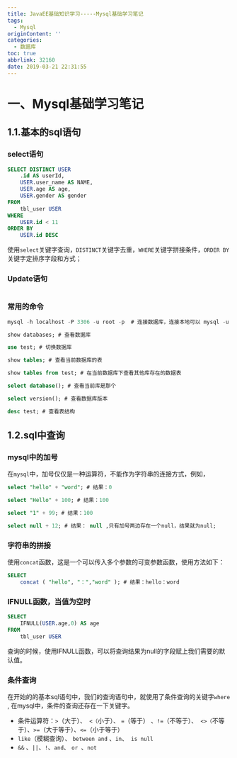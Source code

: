 ```yaml
---
title: JavaEE基础知识学习-----Mysql基础学习笔记
tags:
  - Mysql
originContent: ''
categories:
  - 数据库
toc: true
abbrlink: 32160
date: 2019-03-21 22:31:55
---
```


# 一、Mysql基础学习笔记

## 1.1.基本的sql语句

### select语句

```sql
SELECT DISTINCT USER
	.id AS userId,
	USER.user_name AS NAME,
	USER.age AS age,
	USER.gender AS gender 
FROM
	tbl_user USER 
WHERE
	USER.id < 11 
ORDER BY
	USER.id DESC
```
<!-- more -->
使用`select`关键字查询，`DISTINCT`关键字去重，`WHERE`关键字拼接条件，`ORDER BY`关键字定排序字段和方式；

### Update语句

```sql

```



### 常用的命令

```sql
mysql -h localhost -P 3306 -u root -p  # 连接数据库，连接本地可以 mysql -u root -p

show databases; # 查看数据库

use test; # 切换数据库

show tables; # 查看当前数据库的表

show tables from test; # 在当前数据库下查看其他库存在的数据表

select database(); # 查看当前库是那个

select version(); # 查看数据库版本

desc test; # 查看表结构
```

## 1.2.sql中查询

### mysql中的加号

在`mysql`中，加号仅仅是一种运算符，不能作为字符串的连接方式，例如，

```sql
select "hello" + "word"; # 结果：0

select "Hello" + 100; # 结果：100

select "1" + 99; # 结果：100

select null + 12; # 结果： null ,只有加号两边存在一个null，结果就为null;
```

### 字符串的拼接

使用`concat`函数，这是一个可以传入多个参数的可变参数函数，使用方法如下：

```sql
SELECT
	concat ( "hello", "：","word" ); # 结果：hello：word
```

### IFNULL函数，当值为空时

```sql
SELECT 
	IFNULL(USER.age,0) AS age
FROM
	tbl_user USER 
```

查询的时候，使用IFNULL函数，可以将查询结果为null的字段赋上我们需要的默认值。

### 条件查询

在开始的的基本sql语句中，我们的查询语句中，就使用了条件查询的关键字`where`	, 在mysql中，条件的查询还存在一下关键字。

* 条件运算符：`>`（大于）、` <（`小于）、 `=`（等于） 、`!=`（不等于）、` <>（`不等于）、` >= `（大于等于）、`<=`（小于等于） 
* `like`（模糊查询）、 `between and` 、`in`、` is null`
* `&&` 、`||`、` ! `、`and`、 `or `、`not`




